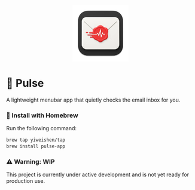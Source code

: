 <br>
<p align="center">
<img src="./src-tauri/icons/icon.png" alt="Pulse" height="150" width="150"/>
</a>
</p>

# 📩 Pulse

A lightweight menubar app that quietly checks the email inbox for you.

### 🍺 Install with Homebrew

Run the following command:

```bash
brew tap yiweishen/tap
brew install pulse-app
```

### ⚠️ Warning: WIP

This project is currently under active development and is not yet ready for production use.  
